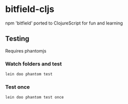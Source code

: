 # bitfield-cljs 

npm 'bitfield' ported to ClojureScript for fun and learning

## Testing

Requires phantomjs

### Watch folders and test

```bash
lein doo phantom test
```

### Test once

```bash
lein doo phantom test once
```


